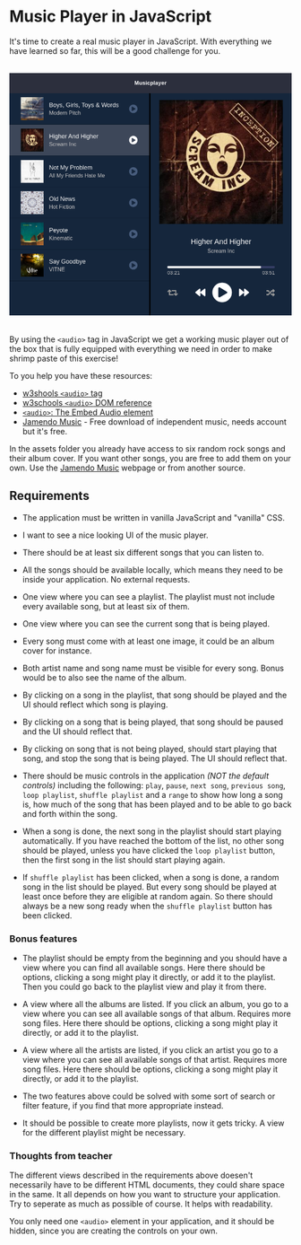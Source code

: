 # Music Player in JavaScript

It's time to create a real music player in JavaScript. With everything we have learned so far, this will be a good challenge for you.

<br>
<div style="margin: auto; width: 100%;">
  <img src="./assets/Musicplayer.png">
</div>
<br>

By using the `<audio>` tag in JavaScript we get a working music player out of the box that is fully equipped with everything we need in order to make shrimp paste of this exercise!

To you help you have these resources:

- [w3shools `<audio>` tag](https://www.w3schools.com/tags/tag_audio.asp)
- [w3schools `<audio>` DOM reference](https://www.w3schools.com/tags/ref_av_dom.asp)
- [`<audio>`: The Embed Audio element](https://developer.mozilla.org/en-US/docs/Web/HTML/Element/audio#usage_notes)
- [Jamendo Music](https://www.jamendo.com/start) - Free download of independent music, needs account but it's free.

In the assets folder you already have access to six random rock songs and their album cover. If you want other songs, you are free to add them on your own. Use the [Jamendo Music](https://www.jamendo.com/start) webpage or from another source.

## Requirements

- The application must be written in vanilla JavaScript and "vanilla" CSS.

- I want to see a nice looking UI of the music player. 

- There should be at least six different songs that you can listen to.

- All the songs should be available locally, which means they need to be inside your application. No external requests.

- One view where you can see a playlist. The playlist must not include every available song, but at least six of them.

- One view where you can see the current song that is being played.

- Every song must come with at least one image, it could be an album cover for instance.

- Both artist name and song name must be visible for every song. Bonus would be to also see the name of the album.

- By clicking on a song in the playlist, that song should be played and the UI should reflect which song is playing.

- By clicking on a song that is being played, that song should be paused and the UI should reflect that.

- By clicking on song that is not being played, should start playing that song, and stop the song that is being played. The UI should reflect that.

- There should be music controls in the application _(NOT the default controls)_ including the following: `play`, `pause`, `next song`, `previous song`, `loop playlist`, `shuffle playlist` and a `range` to show how long a song is, how much of the song that has been played and to be able to go back and forth within the song.

- When a song is done, the next song in the playlist should start playing automatically. If you have reached the bottom of the list, no other song should be played, unless you have clicked the `loop playlist` button, then the first song in the list should start playing again.

- If `shuffle playlist` has been clicked, when a song is done, a random song in the list should be played. But every song should be played at least once before they are eligible at random again. So there should always be a new song ready when the `shuffle playlist` button has been clicked.

### Bonus features

- The playlist should be empty from the beginning and you should have a view where you can find all available songs. Here there should be options, clicking a song might play it directly, or add it to the playlist. Then you could go back to the playlist view and play it from there.

- A view where all the albums are listed. If you click an album, you go to a view where you can see all available songs of that album. Requires more song files. Here there should be options, clicking a song might play it directly, or add it to the playlist.

- A view where all the artists are listed, if you click an artist you go to a view where you can see all available songs of that artist. Requires more song files. Here there should be options, clicking a song might play it directly, or add it to the playlist.

- The two features above could be solved with some sort of search or filter feature, if you find that more appropriate instead.

- It should be possible to create more playlists, now it gets tricky. A view for the different playlist might be necessary.

###  Thoughts from teacher

The different views described in the requirements above doesen't necessarily have to be different HTML documents, they could share space in the same. It all depends on how you want to structure your application. Try to seperate as much as possible of course. It helps with readability.

You only need one `<audio>` element in your application, and it should be hidden, since you are creating the controls on your own. 
